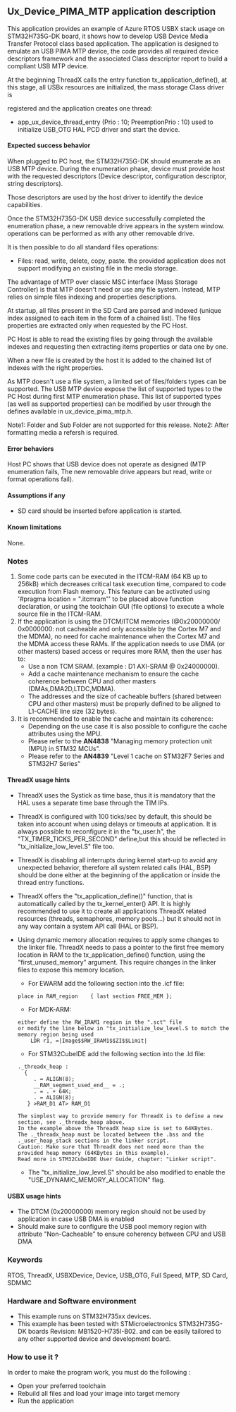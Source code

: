 
## <b>Ux_Device_PIMA_MTP application description</b>

This application provides an example of Azure RTOS USBX stack usage on STM32H735G-DK board, it shows how to develop USB Device Media Transfer Protocol class based
application. The application is designed to emulate an USB PIMA MTP device, the code provides all required device descriptors framework and the associated Class
descriptor report to build a compliant USB MTP device.

At the beginning ThreadX calls the entry function tx_application_define(), at this stage, all USBx resources are initialized, the mass storage Class driver is

registered and the application creates one thread:

  - app_ux_device_thread_entry (Prio : 10; PreemptionPrio : 10) used to initialize USB_OTG HAL PCD driver and start the device.

#### <b>Expected success behavior</b>

When plugged to PC host, the STM32H735G-DK should enumerate as an USB MTP device. During the enumeration phase, device must provide host with the requested
descriptors (Device descriptor, configuration descriptor, string descriptors).

Those descriptors are used by the host driver to identify the device capabilities.

Once the STM32H735G-DK USB device successfully completed the enumeration phase, a new removable drive appears in the system window.
operations can be performed as with any other removable drive.

It is then possible to do all standard files operations:
  - Files: read, write, delete, copy, paste.
the provided application does not support modifying an existing file in the media storage.

The advantage of MTP over classic MSC interface (Mass Storage Controller) is that MTP doesn't need or use
any file system. Instead, MTP relies on simple files indexing and properties descriptions.

At startup, all files present in the SD Card are parsed and indexed (unique index assigned to
each item in the form of a chained list). The files properties are extracted only when requested
by the PC Host.

PC Host is able to read the existing files by going through the available indexes and requesting
then extracting items properties or data one by one.

When a new file is created by the host it is added to the chained list of indexes with the right properties.

As MTP doesn't use a file system, a limited set of files/folders types can be supported. The USB MTP device
expose the list of supported types to the PC Host during first MTP enumeration phase.
This list of supported types (as well as supported properties) can be modified by user through the defines
available in ux_device_pima_mtp.h.

Note1: Folder and Sub Folder are not supported for this release.
Note2: After formatting media a refersh is required.

#### <b>Error behaviors</b>

Host PC shows that USB device does not operate as designed (MTP enumeration fails, The new removable drive appears but read, write or format operations fail).

#### <b>Assumptions if any</b>

  - SD card should be inserted before application is started.

#### <b>Known limitations</b>

None.

### <b>Notes</b>

 1. Some code parts can be executed in the ITCM-RAM (64 KB up to 256kB) which decreases critical task execution time, compared to code execution from Flash memory. This feature can be activated using '#pragma location = ".itcmram"' to be placed above function declaration, or using the toolchain GUI (file options) to execute a whole source file in the ITCM-RAM.
 2.  If the application is using the DTCM/ITCM memories (@0x20000000/ 0x0000000: not cacheable and only accessible by the Cortex M7 and the MDMA), no need for cache maintenance when the Cortex M7 and the MDMA access these RAMs. If the application needs to use DMA (or other masters) based access or requires more RAM, then the user has to:
      - Use a non TCM SRAM. (example : D1 AXI-SRAM @ 0x24000000).
      - Add a cache maintenance mechanism to ensure the cache coherence between CPU and other masters (DMAs,DMA2D,LTDC,MDMA).
      - The addresses and the size of cacheable buffers (shared between CPU and other masters) must be properly defined to be aligned to L1-CACHE line size (32 bytes).
 3.  It is recommended to enable the cache and maintain its coherence:
      - Depending on the use case it is also possible to configure the cache attributes using the MPU.
      - Please refer to the **AN4838** "Managing memory protection unit (MPU) in STM32 MCUs".
      - Please refer to the **AN4839** "Level 1 cache on STM32F7 Series and STM32H7 Series"

#### <b>ThreadX usage hints</b>

 - ThreadX uses the Systick as time base, thus it is mandatory that the HAL uses a separate time base through the TIM IPs.
 - ThreadX is configured with 100 ticks/sec by default, this should be taken into account when using delays or timeouts at application. It is always possible to reconfigure it in the "tx_user.h", the "TX_TIMER_TICKS_PER_SECOND" define,but this should be reflected in "tx_initialize_low_level.S" file too.
 - ThreadX is disabling all interrupts during kernel start-up to avoid any unexpected behavior, therefore all system related calls (HAL, BSP) should be done either at the beginning of the application or inside the thread entry functions.
 - ThreadX offers the "tx_application_define()" function, that is automatically called by the tx_kernel_enter() API.
   It is highly recommended to use it to create all applications ThreadX related resources (threads, semaphores, memory pools...)  but it should not in any way contain a system API call (HAL or BSP).
 - Using dynamic memory allocation requires to apply some changes to the linker file.
   ThreadX needs to pass a pointer to the first free memory location in RAM to the tx_application_define() function,
   using the "first_unused_memory" argument.
   This require changes in the linker files to expose this memory location.
    + For EWARM add the following section into the .icf file:
     ```
    place in RAM_region    { last section FREE_MEM };
    ```
    + For MDK-ARM:
    ```
    either define the RW_IRAM1 region in the ".sct" file
    or modify the line below in "tx_initialize_low_level.S to match the memory region being used
        LDR r1, =|Image$$RW_IRAM1$$ZI$$Limit|
    ```
    + For STM32CubeIDE add the following section into the .ld file:
    ```
    ._threadx_heap :
      {
         . = ALIGN(8);
         __RAM_segment_used_end__ = .;
         . = . + 64K;
         . = ALIGN(8);
       } >RAM_D1 AT> RAM_D1
    ```

       The simplest way to provide memory for ThreadX is to define a new section, see ._threadx_heap above.
       In the example above the ThreadX heap size is set to 64KBytes.
       The ._threadx_heap must be located between the .bss and the ._user_heap_stack sections in the linker script.
       Caution: Make sure that ThreadX does not need more than the provided heap memory (64KBytes in this example).
       Read more in STM32CubeIDE User Guide, chapter: "Linker script".

    + The "tx_initialize_low_level.S" should be also modified to enable the "USE_DYNAMIC_MEMORY_ALLOCATION" flag.

#### <b>USBX usage hints</b>

- The DTCM (0x20000000) memory region should not be used by application in case USB DMA is enabled
- Should make sure to configure the USB pool memory region with attribute "Non-Cacheable" to ensure coherency between CPU and USB DMA

### <b>Keywords</b>

RTOS, ThreadX, USBXDevice, Device, USB_OTG, Full Speed, MTP, SD Card, SDMMC

### <b>Hardware and Software environment</b>

  - This example runs on STM32H735xx devices.
  - This example has been tested with STMicroelectronics STM32H735G-DK boards Revision: MB1520-H735I-B02.
    and can be easily tailored to any other supported device and development board.

### <b>How to use it ?</b>

In order to make the program work, you must do the following :

 - Open your preferred toolchain
 - Rebuild all files and load your image into target memory
 - Run the application